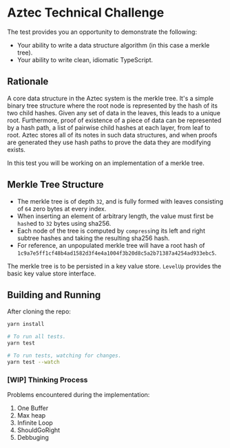 # Aztec Technical Challenge

The test provides you an opportunity to demonstrate the following:

- Your ability to write a data structure algorithm (in this case a merkle tree).
- Your ability to write clean, idiomatic TypeScript.

## Rationale

A core data structure in the Aztec system is the merkle tree. It's a simple binary tree structure where the root node is represented by the hash of its two child hashes. Given any set of data in the leaves, this leads to a unique root. Furthermore, proof of existence of a piece of data can be represented by a hash path, a list of pairwise child hashes at each layer, from leaf to root. Aztec stores all of its notes in such data structures, and when proofs are generated they use hash paths to prove the data they are modifying exists.

In this test you will be working on an implementation of a merkle tree.

## Merkle Tree Structure

- The merkle tree is of depth `32`, and is fully formed with leaves consisting of `64` zero bytes at every index.
- When inserting an element of arbitrary length, the value must first be `hash`ed to `32` bytes using sha256.
- Each node of the tree is computed by `compress`ing its left and right subtree hashes and taking the resulting sha256 hash.
- For reference, an unpopulated merkle tree will have a root hash of `1c9a7e5ff1cf48b4ad1582d3f4e4a1004f3b20d8c5a2b71387a4254ad933ebc5`.

The merkle tree is to be persisted in a key value store. `LevelUp` provides the basic key value store interface.

## Building and Running

After cloning the repo:

```bash
yarn install

# To run all tests.
yarn test

# To run tests, watching for changes.
yarn test --watch
```

### [WIP] Thinking Process

Problems encountered during the implementation: 
1. One Buffer
2. Max heap
4. Infinite Loop
5. ShouldGoRight
6. Debbuging